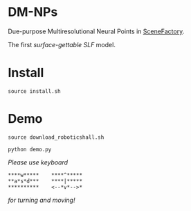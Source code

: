 # DM-NPs
Due-purpose Multiresolutional Neural Points in [SceneFactory](https://github.com/Jarrome/SceneFactory).

The first *surface-gettable SLF* model.

# Install
```
source install.sh
```


# Demo
```
source download_roboticshall.sh

python demo.py
```

*Please use keyboard*
```
****w*****    ****^*****
**a*s*d***    ****|***** 
**********    <--*v*-->*
```
*for turning and moving!*

